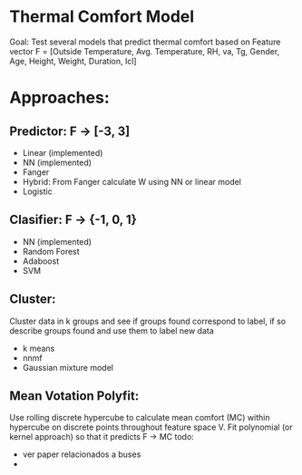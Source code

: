 # Thermal Comfort Model
Goal: Test several models that predict thermal comfort based on Feature vector F = [Outside Temperature, Avg. Temperature, RH, va, Tg, Gender, Age, Height, Weight, Duration, Icl]

# Approaches:
## Predictor: F -> [-3, 3] 
- Linear (implemented)
- NN (implemented)
- Fanger
- Hybrid: From Fanger calculate W using NN or linear model
- Logistic

## Clasifier: F -> {-1, 0, 1}
- NN (implemented)
- Random Forest
- Adaboost
- SVM

## Cluster:
Cluster data in k groups and see if groups found correspond to label, if so describe groups found and use them to label
new data
- k means
- nnmf
- Gaussian mixture model

## Mean Votation Polyfit:
Use rolling discrete hypercube to calculate mean comfort (MC) within hypercube on discrete points throughout feature 
space V. Fit polynomial (or kernel approach) so that it predicts F -> MC 
 todo:
- ver paper relacionados a buses
- 